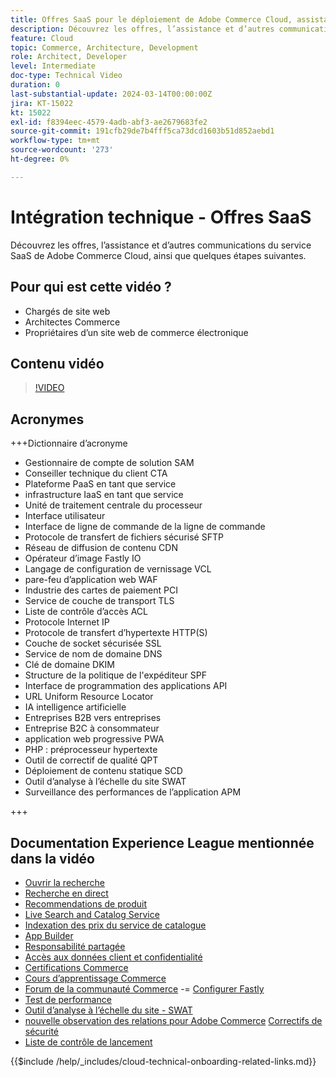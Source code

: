 ```yaml
---
title: Offres SaaS pour le déploiement de Adobe Commerce Cloud, assistance et autres communications, ainsi que quelques étapes suivantes
description: Découvrez les offres, l’assistance et d’autres communications du service SaaS de Adobe Commerce Cloud, ainsi que quelques étapes suivantes.
feature: Cloud
topic: Commerce, Architecture, Development
role: Architect, Developer
level: Intermediate
doc-type: Technical Video
duration: 0
last-substantial-update: 2024-03-14T00:00:00Z
jira: KT-15022
kt: 15022
exl-id: f8394eec-4579-4adb-abf3-ae2679683fe2
source-git-commit: 191cfb29de7b4fff5ca73dcd1603b51d852aebd1
workflow-type: tm+mt
source-wordcount: '273'
ht-degree: 0%

---
```


# Intégration technique - Offres SaaS

Découvrez les offres, l’assistance et d’autres communications du service SaaS de Adobe Commerce Cloud, ainsi que quelques étapes suivantes.

## Pour qui est cette vidéo ?

- Chargés de site web
- Architectes Commerce
- Propriétaires d’un site web de commerce électronique

## Contenu vidéo

>[!VIDEO](https://video.tv.adobe.com/v/3427902?learn=on)

## Acronymes

+++Dictionnaire d’acronyme

- Gestionnaire de compte de solution SAM
- Conseiller technique du client CTA
- Plateforme PaaS en tant que service
- infrastructure IaaS en tant que service
- Unité de traitement centrale du processeur
- Interface utilisateur
- Interface de ligne de commande de la ligne de commande
- Protocole de transfert de fichiers sécurisé SFTP
- Réseau de diffusion de contenu CDN
- Opérateur d’image Fastly IO
- Langage de configuration de vernissage VCL
- pare-feu d’application web WAF
- Industrie des cartes de paiement PCI
- Service de couche de transport TLS
- Liste de contrôle d’accès ACL
- Protocole Internet IP
- Protocole de transfert d’hypertexte HTTP(S)
- Couche de socket sécurisée SSL
- Service de nom de domaine DNS
- Clé de domaine DKIM
- Structure de la politique de l&#39;expéditeur SPF
- Interface de programmation des applications API
- URL Uniform Resource Locator
- IA intelligence artificielle
- Entreprises B2B vers entreprises
- Entreprise B2C à consommateur
- application web progressive PWA
- PHP : préprocesseur hypertexte
- Outil de correctif de qualité QPT
- Déploiement de contenu statique SCD
- Outil d’analyse à l’échelle du site SWAT
- Surveillance des performances de l’application APM

+++

## Documentation Experience League mentionnée dans la vidéo

- [Ouvrir la recherche](https://experienceleague.adobe.com/docs/commerce-cloud-service/user-guide/configure/service/opensearch.html)
- [Recherche en direct](https://experienceleague.adobe.com/docs/commerce-merchant-services/live-search/overview.html)
- [Recommendations de produit](https://experienceleague.adobe.com/docs/commerce-merchant-services/product-recommendations/overview.html)
- [Live Search and Catalog Service](https://experienceleague.adobe.com/docs/events/adobe-developers-live-recordings/2023/nov2023/nov-commerce/commerce-search-and-catalog-service.html)
- [Indexation des prix du service de catalogue](https://experienceleague.adobe.com/docs/commerce-merchant-services/price-indexer/price-indexing.html)
- [App Builder](https://experienceleague.adobe.com/docs/commerce-learn/tutorials/adobe-developer-app-builder/app-builder-technical-overview.html)
- [Responsabilité partagée](https://experienceleague.adobe.com/docs/commerce-operations/security-and-compliance/shared-responsibility.html)
- [Accès aux données client et confidentialité](https://experienceleague.adobe.com/docs/commerce-knowledge-base/kb/announcements/commerce-announcements/adobe-support-customer-data-access-and-privacy.html)
- [Certifications Commerce](https://experienceleague.adobe.com/docs/certification/program/technical-certifications/ac/ac-overview.html)
- [Cours d’apprentissage Commerce](https://learning.adobe.com/catalog.html?products=Commerce)
- [Forum de la communauté Commerce](https://community.magento.com/)
-= [Configurer Fastly](https://experienceleague.adobe.com/docs/commerce-cloud-service/user-guide/cdn/setup-fastly/fastly-configuration.html)
- [Test de performance](https://experienceleague.adobe.com/en/docs/commerce-operations/implementation-playbook/best-practices/maintenance/backend-performance)
- [Outil d’analyse à l’échelle du site - SWAT](https://experienceleague.adobe.com/docs/commerce-knowledge-base/kb/support-tools/site-wide-analysis-tool/swat-tool-overview.html?)
- [nouvelle observation des relations pour Adobe Commerce](https://experienceleague.adobe.com/docs/commerce-operations/tools/observation-for-adobe-commerce/intro.html)
  [Correctifs de sécurité](https://experienceleague.adobe.com/docs/commerce-operations/release/notes/security-patches/overview.html)
- [Liste de contrôle de lancement](https://experienceleague.adobe.com/docs/commerce-cloud-service/user-guide/launch/checklist.html)

{{$include /help/_includes/cloud-technical-onboarding-related-links.md}}
